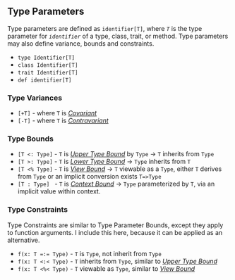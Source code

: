 ## Type Parameters

Type parameters are defined as `identifier[T]`, where _`T`_ is the type parameter for *`identifier`* of a type, class, trait, or method. Type parameters may also define variance, bounds and constraints.

- `type Identifier[T]`
- `class Identifier[T]`
- `trait Identifier[T]`
- `def identifier[T]`

### Type Variances

- `[+T]` - where `T` is *[Covariant][]*
- `[-T]` - where `T` is *[Contravariant][]*

### Type Bounds

- `[T <: Type]` - `T` is *[Upper Type Bound][]* by `Type` &rarr; `T` inherits from `Type`
- `[T >: Type]` - `T` is *[Lower Type Bound][]* &rarr; `Type` inherits from `T` 
- `[T <% Type]` - `T` is *[View Bound][]* &rarr; `T` viewable as a `Type`, either `T` derives from `Type` or an implicit conversion exists `T=>Type`
- `[T : Type]`&nbsp;&nbsp; - `T` is *[Context Bound][]* &rarr; `Type` parameterized by `T`, via an implicit value within context.

### Type Constraints

Type Constraints are similar to Type Parameter Bounds, except they apply to function arguments. I include this here, because it can be applied as an alternative.

- `f(x: T =:= Type)` - `T` is `Type`, not inherit from `Type`
- `f(x: T <:< Type)` - `T` inherits from `Type`, similar to *[Upper Type Bound][]*
- `f(x: T <%< Type)` - `T` viewable as `Type`, similar to *[View Bound][]*


[Lower Type Bound]: http://www.scala-lang.org/node/137
[Upper Type Bound]: http://www.scala-lang.org/node/136
[View Bound]: http://stackoverflow.com/questions/4465948/what-are-scala-context-and-view-bounds/4467012#4467012
[Context Bound]: http://stackoverflow.com/questions/4465948/what-are-scala-context-and-view-bounds/4467012#4467012
[Covariant]: http://en.wikipedia.org/wiki/Covariance_and_contravariance_(computer_science)
[Contravariant]: http://en.wikipedia.org/wiki/Covariance_and_contravariance_(computer_science)
